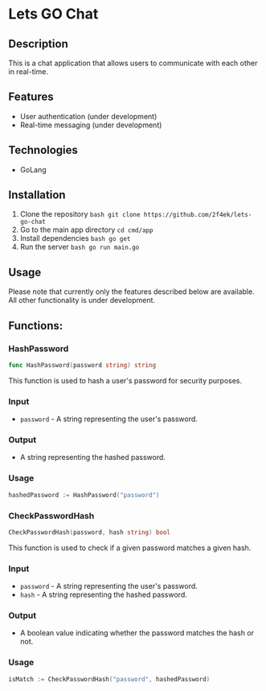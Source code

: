 # Lets GO Chat
## Description
This is a chat application that allows users to communicate with each other in real-time. 
## Features
- User authentication (under development)
- Real-time messaging (under development)
## Technologies 
   - GoLang
## Installation 
   1. Clone the repository ```bash git clone https://github.com/2f4ek/lets-go-chat ``` 
   2. Go to the main app directory ```cd cmd/app``` 
   3. Install dependencies ```bash go get``` 
   4. Run the server ```bash go run main.go``` 
## Usage 
Please note that currently only the features described below are available. All other functionality is under development.
## Functions: 
### HashPassword
```go 
func HashPassword(password string) string
``` 
This function is used to hash a user's password for security purposes. 
### Input 
- `password` - A string representing the user's password. 
### Output
- A string representing the hashed password. 
### Usage
```go 
hashedPassword := HashPassword("password") 
```
###
### CheckPasswordHash
```go
CheckPasswordHash(password, hash string) bool
```
This function is used to check if a given password matches a given hash. 
### Input
- `password` - A string representing the user's password. 
- `hash` - A string representing the hashed password. 
### Output 
- A boolean value indicating whether the password matches the hash or not. 
### Usage 
```go
isMatch := CheckPasswordHash("password", hashedPassword)
```